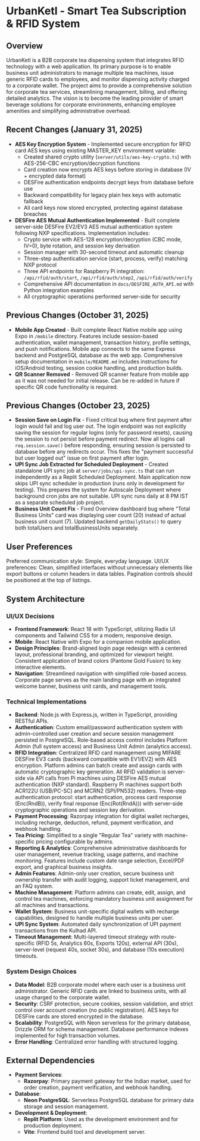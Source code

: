 # UrbanKetl - Smart Tea Subscription & RFID System

## Overview
UrbanKetl is a B2B corporate tea dispensing system that integrates RFID technology with a web application. Its primary purpose is to enable business unit administrators to manage multiple tea machines, issue generic RFID cards to employees, and monitor dispensing activity charged to a corporate wallet. The project aims to provide a comprehensive solution for corporate tea services, streamlining management, billing, and offering detailed analytics. The vision is to become the leading provider of smart beverage solutions for corporate environments, enhancing employee amenities and simplifying administrative overhead.

## Recent Changes (January 31, 2025)
- **AES Key Encryption System** - Implemented secure encryption for RFID card AES keys using existing MASTER_KEY environment variable:
  - Created shared crypto utility (`server/utils/aes-key-crypto.ts`) with AES-256-CBC encryption/decryption functions
  - Card creation now encrypts AES keys before storing in database (IV + encrypted data format)
  - DESFire authentication endpoints decrypt keys from database before use
  - Backward compatibility for legacy plain hex keys with automatic fallback
  - All card keys now stored encrypted, protecting against database breaches
- **DESFire AES Mutual Authentication Implemented** - Built complete server-side DESFire EV2/EV3 AES mutual authentication system following NXP specifications. Implementation includes:
  - Crypto service with AES-128 encryption/decryption (CBC mode, IV=0), byte rotation, and session key derivation
  - Session manager with 30-second timeout and automatic cleanup
  - Three-step authentication service (start, process, verify) matching NXP protocol
  - Three API endpoints for Raspberry Pi integration: `/api/rfid/auth/start`, `/api/rfid/auth/step2`, `/api/rfid/auth/verify`
  - Comprehensive API documentation in `docs/DESFIRE_AUTH_API.md` with Python integration examples
  - All cryptographic operations performed server-side for security

## Previous Changes (October 31, 2025)
- **Mobile App Created** - Built complete React Native mobile app using Expo in `/mobile` directory. Features include session-based authentication, wallet management, transaction history, profile settings, and push notifications. Mobile app connects to the same Express backend and PostgreSQL database as the web app. Comprehensive setup documentation in `mobile/README.md` includes instructions for iOS/Android testing, session cookie handling, and production builds.
- **QR Scanner Removed** - Removed QR scanner feature from mobile app as it was not needed for initial release. Can be re-added in future if specific QR code functionality is required.

## Previous Changes (October 23, 2025)
- **Session Save on Login Fix** - Fixed critical bug where first payment after login would fail and log user out. The login endpoint was not explicitly saving the session for regular logins (only for password resets), causing the session to not persist before payment redirect. Now all logins call `req.session.save()` before responding, ensuring session is persisted to database before any redirects occur. This fixes the "payment successful but user logged out" issue on first payment after login.
- **UPI Sync Job Extracted for Scheduled Deployment** - Created standalone UPI sync job at `server/jobs/upi-sync.ts` that can run independently as a Replit Scheduled Deployment. Main application now skips UPI sync scheduler in production (runs only in development for testing). This prepares the system for Autoscale Deployment where background cron jobs are not suitable. UPI sync runs daily at 8 PM IST as a separate scheduled job project.
- **Business Unit Count Fix** - Fixed Overview dashboard bug where "Total Business Units" card was displaying user count (20) instead of actual business unit count (7). Updated backend `getDailyStats()` to query both totalUsers and totalBusinessUnits separately.

## User Preferences
Preferred communication style: Simple, everyday language.
UI/UX preferences: Clean, simplified interfaces without unnecessary elements like export buttons or column headers in data tables. Pagination controls should be positioned at the top of listings.

## System Architecture

### UI/UX Decisions
- **Frontend Framework**: React 18 with TypeScript, utilizing Radix UI components and Tailwind CSS for a modern, responsive design.
- **Mobile**: React Native with Expo for a companion mobile application.
- **Design Principles**: Brand-aligned login page redesign with a centered layout, professional branding, and optimized for viewport height. Consistent application of brand colors (Pantone Gold Fusion) to key interactive elements.
- **Navigation**: Streamlined navigation with simplified role-based access. Corporate page serves as the main landing page with an integrated welcome banner, business unit cards, and management tools.

### Technical Implementations
- **Backend**: Node.js with Express.js, written in TypeScript, providing RESTful APIs.
- **Authentication**: Custom email/password authentication system with admin-controlled user creation and secure session management persisted in PostgreSQL. Role-based access control includes Platform Admin (full system access) and Business Unit Admin (analytics access).
- **RFID Integration**: Centralized RFID card management using MIFARE DESFire EV3 cards (backward compatible with EV1/EV2) with AES encryption. Platform admins can batch create and assign cards with automatic cryptographic key generation. All RFID validation is server-side via API calls from Pi machines using DESFire AES mutual authentication (NXP standard). Raspberry Pi machines support both ACR122U (USB/PC-SC) and MCRN2 (SPI/PN532) readers. Three-step authentication protocol: start authentication, process card response (Enc(RndB)), verify final response (Enc(Rot(RndA))) with server-side cryptographic operations and session key derivation.
- **Payment Processing**: Razorpay integration for digital wallet recharges, including recharge, deduction, refund, payment verification, and webhook handling.
- **Tea Pricing**: Simplified to a single "Regular Tea" variety with machine-specific pricing configurable by admins.
- **Reporting & Analytics**: Comprehensive administrative dashboards for user management, revenue tracking, usage patterns, and machine monitoring. Features include custom date range selection, Excel/PDF export, and graphical business insights.
- **Admin Features**: Admin-only user creation, secure business unit ownership transfer with audit logging, support ticket management, and an FAQ system.
- **Machine Management**: Platform admins can create, edit, assign, and control tea machines, enforcing mandatory business unit assignment for all machines and transactions.
- **Wallet System**: Business unit-specific digital wallets with recharge capabilities, designed to handle multiple business units per user.
- **UPI Sync System**: Automated daily synchronization of UPI payment transactions from the Kulhad API.
- **Timeout Management**: Multi-layered timeout strategy with route-specific (RFID 5s, Analytics 60s, Exports 120s), external API (30s), server-level (request 40s, socket 30s), and database (10s execution) timeouts.

### System Design Choices
- **Data Model**: B2B corporate model where each user is a business unit administrator. Generic RFID cards are linked to business units, with all usage charged to the corporate wallet.
- **Security**: CSRF protection, secure cookies, session validation, and strict control over account creation (no public registration). AES keys for DESFire cards are stored encrypted in the database.
- **Scalability**: PostgreSQL with Neon serverless for the primary database, Drizzle ORM for schema management. Database performance indexes implemented for high transaction volumes.
- **Error Handling**: Centralized error handling with structured logging.

## External Dependencies

- **Payment Services**:
    - **Razorpay**: Primary payment gateway for the Indian market, used for order creation, payment verification, and webhook handling.
- **Database**:
    - **Neon PostgreSQL**: Serverless PostgreSQL database for primary data storage and session management.
- **Development & Deployment**:
    - **Replit Platform**: Used as the development environment and for production deployment.
    - **Vite**: Frontend build tool and development server.